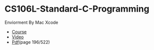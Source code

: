 # CS106L-Standard-C-Programming

Enviorment By Mac Xcode

* [Course](http://web.stanford.edu/class/cs106l/)
* [Video](https://www.youtube.com/channel/UCSqr6y-eaQT_qZJVUm_4QxQ/playlists)
* [Pdf](http://web.stanford.edu/class/cs106l/full_course_reader.pdf)(page 196/522)

